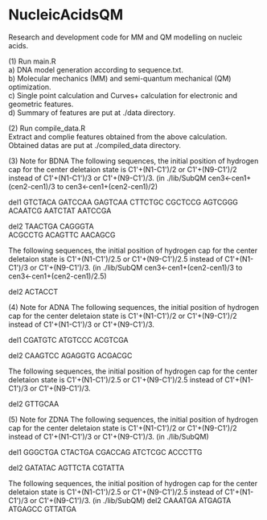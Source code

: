 # NucleicAcidsQM
Research and development code for MM and QM modelling on nucleic acids.

(1) Run main.R  
a) DNA model generation according to sequence.txt.  
b) Molecular mechanics (MM) and semi-quantum mechanical (QM) optimization.  
c) Single point calculation and Curves+ calculation for electronic and geometric features.  
d) Summary of features are put at ./data directory.  

(2) Run compile_data.R  
Extract and complie features obtained from the above calculation.  
Obtained datas are put at ./compiled_data directory.

(3) Note for BDNA
The following sequences, the initial position of hydrogen cap for the center deletaion state is C1'+(N1-C1')/2 or C1'+(N9-C1')/2 instead of C1'+(N1-C1')/3 or C1'+(N9-C1')/3. (in ./lib/SubQM cen3<-cen1+(cen2-cen1)/3 to cen3<-cen1+(cen2-cen1)/2)

del1
GTCTACA
GATCCAA
GAGTCAA
CTTCTGC
CGCTCCG
AGTCGGG
ACAATCG
AATCTAT
AATCCGA

del2
TAACTGA
CAGGGTA     
ACGCCTG
ACAGTTC
AACAGCG

The following sequences, the initial position of hydrogen cap for the center deletaion state is C1'+(N1-C1')/2.5 or C1'+(N9-C1')/2.5 instead of C1'+(N1-C1')/3 or C1'+(N9-C1')/3. (in ./lib/SubQM cen3<-cen1+(cen2-cen1)/3 to cen3<-cen1+(cen2-cen1)/2.5)

del2
ACTACCT


(4) Note for ADNA
The following sequences, the initial position of hydrogen cap for the center deletaion state is C1'+(N1-C1')/2 or C1'+(N9-C1')/2 instead of C1'+(N1-C1')/3 or C1'+(N9-C1')/3.

del1
CGATGTC
ATGTCCC
ACGTCGA

del2 
CAAGTCC
AGAGGTG
ACGACGC

The following sequences, the initial position of hydrogen cap for the center deletaion state is C1'+(N1-C1')/2.5 or C1'+(N9-C1')/2.5 instead of C1'+(N1-C1')/3 or C1'+(N9-C1')/3.

del2 
GTTGCAA



(5) Note for ZDNA
The following sequences, the initial position of hydrogen cap for the center deletaion state is C1'+(N1-C1')/2 or C1'+(N9-C1')/2 instead of C1'+(N1-C1')/3 or C1'+(N9-C1')/3. (in ./lib/SubQM)

del1
GGGCTGA
CTACTGA
CGACCAG
ATCTCGC
ACCCTTG

del2
GATATAC
AGTTCTA
CGTATTA

The following sequences, the initial position of hydrogen cap for the center deletaion state is C1'+(N1-C1')/2.5 or C1'+(N9-C1')/2.5 instead of C1'+(N1-C1')/3 or C1'+(N9-C1')/3. (in ./lib/SubQM)
del2
CAAATGA
ATGAGTA
ATGAGCC
GTTATGA 


